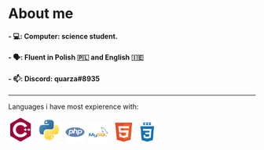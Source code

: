 <h1> About me </h1>

#### - 💻: Computer: science student. 
#### - 🗣️: Fluent in Polish 🇵🇱 and English 🇮🇪
#### - 📫: Discord: quarza#8935

---
Languages i have most expierence with: 
<div>
  <img src="https://github.com/devicons/devicon/blob/master/icons/cplusplus/cplusplus-plain.svg" title="cpp" alt="Cpp" width="50" height="50"/>&nbsp;  
  <img src="https://github.com/devicons/devicon/blob/master/icons/python/python-original.svg" title="python" alt="python" width="50" height="50"/>&nbsp; 
  <img src="https://github.com/devicons/devicon/blob/master/icons/php/php-plain.svg" title="php" alt="php" width="40" height="40"/>&nbsp; 
  <img src="https://github.com/devicons/devicon/blob/master/icons/mysql/mysql-original-wordmark.svg" title="mysql" alt="mysql" width="40" height="40"/>
	&nbsp; 
  <img src="https://github.com/devicons/devicon/blob/master/icons/html5/html5-original.svg" title="html" alt="html" width="40"/>&nbsp; 
  <img src="https://github.com/devicons/devicon/blob/master/icons/css3/css3-plain-wordmark.svg"  title="CSS3" alt="CSS" width="40" height="40"/>&nbsp;
</div>
